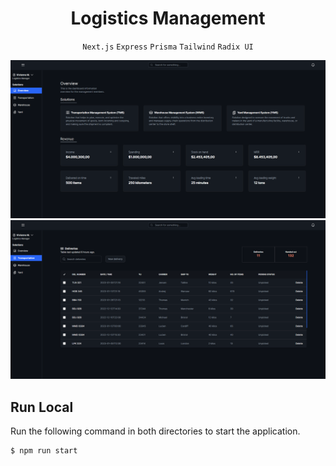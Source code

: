 <h1 align="center">
Logistics Management
</h1>

<div align="center">

`Next.js` `Express` `Prisma` `Tailwind` `Radix UI`

</div>

<img alt="" src="./client/public/Overview.PNG" />
<img alt="" src="./client/public/TMS.PNG" />

## Run Local

Run the following command in both directories to start the application.

```bash
$ npm run start
```
